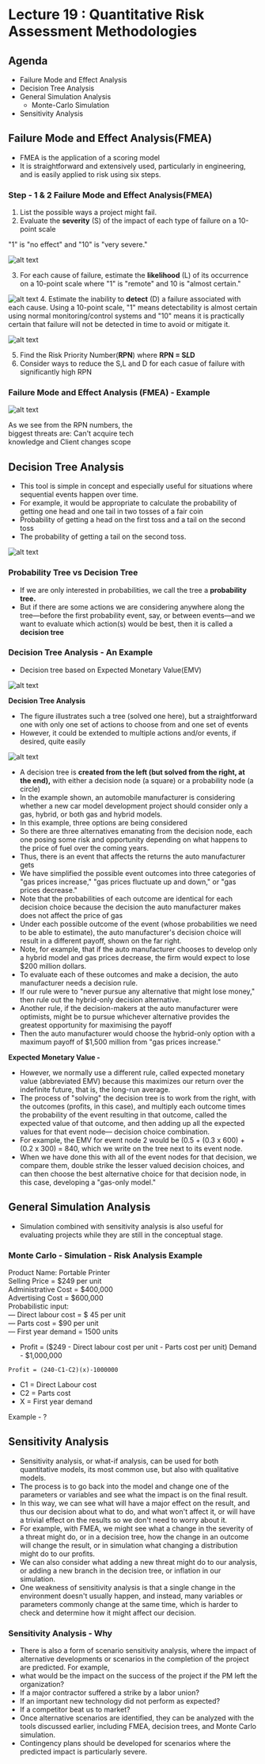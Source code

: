 # Lecture 19 : Quantitative Risk Assessment Methodologies

## Agenda
* Failure Mode and Effect Analysis
* Decision Tree Analysis
* General Simulation Analysis
    * Monte-Carlo Simulation
* Sensitivity Analysis

## Failure Mode and Effect Analysis(FMEA)
* FMEA is the application of a scoring model
* It is straightforward and extensively used, particularly in engineering, and is easily applied to risk using six steps.

### Step - 1 & 2 Failure Mode and Effect Analysis(FMEA)
1. List the possible ways a project might fail.
2. Evaluate the **severity** (S) of the impact of each type of failure on a 10-point scale

"1" is "no effect" and "10" is "very severe."

![alt text](image-62.png)

3. For each cause of failure, estimate the **likelihood** (L) of its occurrence
on a 10-point scale where "1" is "remote" and 10 is "almost certain."

![alt text](image-63.png)
4. Estimate the inability to **detect** (D) a failure associated with each cause.
Using a 10-point scale, "1" means detectability is almost certain using normal
monitoring/control systems and "10" means it is practically certain that
failure will not be detected in time to avoid or mitigate it.

![alt text](image-64.png)

5. Find the Risk Priority Number(**RPN**) where **RPN = S*L*D**
6. Consider ways to reduce the S,L and D for each casue of failure with significantly high RPN

### Failure Mode and Effect Analysis (FMEA) - Example

![alt text](image-65.png)

As we see from the RPN numbers, the  
biggest threats are: Can't acquire tech  
knowledge and Client changes scope  

## Decision Tree Analysis
* This tool is simple in concept and especially useful for situations where
sequential events happen over time.
* For example, it would be appropriate to calculate the
probability of getting one head and one tail in two
tosses of a fair coin
* Probability of getting a head on the first toss and a tail
on the second toss
* The probability of getting a tail on the second toss.

![alt text](image-66.png)

### Probability Tree vs Decision Tree

* If we are only interested in probabilities, we call the tree a **probability tree.**
* But if there are some actions we are considering
anywhere along the tree—before the first probability
event, say, or between events—and we want to
evaluate which action(s) would be best, then it is called a **decision tree**

### Decision Tree Analysis - An Example

* Decision tree based on Expected Monetary Value(EMV)


![alt text](image-67.png)

**Decision Tree Analysis**  
* The figure illustrates such a tree (solved one here), but a straightforward one with only one set of actions to
choose from and one set of events
* However, it could be extended to multiple actions
and/or events, if desired, quite easily

![alt text](image-68.png)
* A decision tree is **created from the left (but solved from the right, at the
end),** with either a decision node (a square) or a probability node (a circle)
* In the example shown, an automobile
manufacturer is considering whether a
new car model development project
should consider only a gas, hybrid, or
both gas and hybrid models.
* In this example, three options are
being considered
* So there are three alternatives
emanating from the decision node,
each one posing some risk and
opportunity depending on what
happens to the price of fuel over the
coming years.
* Thus, there is an event that affects
the returns the auto manufacturer
gets
* We have simplified the possible
event outcomes into three categories
of "gas prices increase," "gas prices
fluctuate up and down," or "gas
prices decrease."
* Note that the probabilities of each
outcome are identical for each
decision choice because the decision
the auto manufacturer makes does
not affect the price of gas
* Under each possible outcome of the event
(whose probabilities we need to be able to
estimate), the auto manufacturer's decision
choice will result in a different payoff, shown
on the far right.
* Note, for example, that if the auto
manufacturer chooses to develop only a hybrid
model and gas prices decrease, the firm would
expect to lose $200 million dollars.
* To evaluate each of these outcomes
and make a decision, the auto
manufacturer needs a decision rule.
* If our rule were to "never pursue any
alternative that might lose money,"
then rule out the hybrid-only
decision alternative.
* Another rule, if the decision-makers at the
auto manufacturer were optimists, might be
to pursue whichever alternative provides the
greatest opportunity for maximising the
payoff
* Then the auto manufacturer would choose
the hybrid-only option with a maximum payoff
of $1,500 million from "gas prices increase."

**Expected Monetary Value -**  
* However, we normally use a different
rule, called expected monetary value
(abbreviated EMV) because this
maximizes our return over the indefinite
future, that is, the long-run average.
* The process of "solving" the decision tree is to
work from the right,
with the outcomes
(profits, in this case),
and multiply each
outcome times the probability of the event
resulting in that outcome, called the expected
value of that outcome, and then adding up all
the expected values for that event node—
decision choice combination.
* For example, the EMV for event node 2 would be
(0.5 + (0.3 x 600) + (0.2 x 300) = 840, which
we write on the tree next to its event node.
* When we have done this with all of the event
nodes for that decision, we compare them, double
strike the lesser valued decision choices, and can
then choose the best alternative choice for that
decision node, in this case, developing a "gas-only
model."

## General Simulation Analysis
* Simulation combined with sensitivity analysis is also
useful for evaluating projects while they are still in
the conceptual stage.

### Monte Carlo - Simulation - Risk Analysis Example
Product Name: Portable Printer  
Selling Price = $249 per unit  
Administrative Cost = $400,000  
Advertising Cost = $600,000  
Probabilistic input:  
— Direct labour cost = $ 45 per unit  
— Parts cost = $90 per unit  
— First year demand = 1500 units  
* Profit = ($249 - Direct labour cost per unit - Parts cost per unit) Demand - $1,000,000

`Profit = (240-C1-C2)(x)-1000000`
* C1 = Direct Labour cost
* C2 = Parts cost
* X = First year demand

Example - ?

## Sensitivity Analysis
* Sensitivity analysis, or what-if analysis, can be used for both quantitative
models, its most common use, but also with qualitative models.
* The process is to go back into the model and change one of the parameters
or variables and see what the impact is on the final result.
* In this way, we can see what will have a major effect
on the result, and thus our decision about what to do,
and what won't affect it, or will have a trivial effect on
the results so we don't need to worry about it.
* For example, with FMEA, we might see what a change
in the severity of a threat might do, or in a decision
tree, how the change in an outcome will change the
result, or in simulation what changing a distribution
might do to our profits.
* We can also consider what adding a new threat might
do to our analysis, or adding a new branch in the
decision tree, or inflation in our simulation.
* One weakness of sensitivity analysis is that a single change in the
environment doesn't usually happen, and instead, many variables or
parameters commonly change at the same time, which is harder to check
and determine how it might affect our decision.

### Sensitivity Analysis - Why
* There is also a form of scenario sensitivity analysis, where the impact of
alternative developments or scenarios in the completion of the project are
predicted.
For example,
* what would be the impact on the success of the project if the PM left the
organization?
* If a major contractor suffered a strike by a labor union?
* If an important new technology did not perform as expected?
* If a competitor beat us to market?
* Once alternative scenarios are identified, they can be analyzed with the
tools discussed earlier, including FMEA, decision trees, and Monte Carlo
simulation.
* Contingency plans should be developed for scenarios where the predicted
impact is particularly severe.